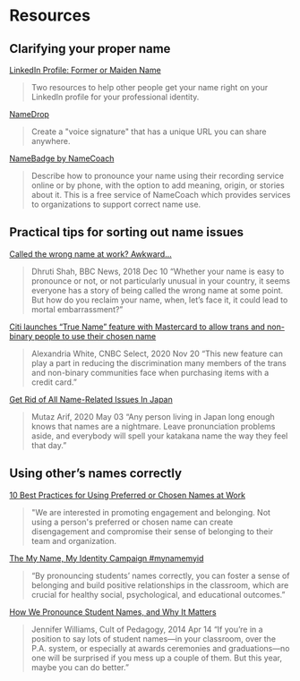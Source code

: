 # Resources

## Clarifying your proper name

[LinkedIn Profile: Former or Maiden Name](https://propername.makeitlegit.com/related-efforts/Former%20or%20Maiden%20Name%20on%20your%20profile)
> Two resources to help other people get your name right on your LinkedIn profile for your professional identity.

[NameDrop](https://namedrop.io/)
>Create a "voice signature" that has a unique URL you can share anywhere.

[NameBadge by NameCoach](https://www.name-coach.com/namebadge)
> Describe how to pronounce your name using their recording service online or by phone, with the option to add meaning, origin, or stories about it. This is a free service of NameCoach which provides services to organizations to support correct name use.


## Practical tips for sorting out name issues

[Called the wrong name at work? Awkward…](https://www.bbc.com/news/business-46362259)
> Dhruti Shah, BBC News, 2018 Dec 10
“Whether your name is easy to pronounce or not, or not particularly unusual in your country, it seems everyone has a story of being called the wrong name at some point. But how do you reclaim your name, when, let’s face it, it could lead to mortal embarrassment?”

[Citi launches “True Name” feature with Mastercard to allow trans and non-binary people to use their chosen name](https://www-cnbc-com.cdn.ampproject.org/c/s/www.cnbc.com/amp/select/citi-mastercard-launch-true-name-for-lgbtq-community/)
>Alexandria White, CNBC Select, 2020 Nov 20
“This new feature can play a part in reducing the discrimination many members of the trans and non-binary communities face when purchasing items with a credit card.”

[Get Rid of All Name-Related Issues In Japan](https://mutaz.blog/2020/05/get-rid-of-all-name-related-inconveniences-in-japan/)
> Mutaz Arif, 2020 May 03
“Any person living in Japan long enough knows that names are a nightmare. Leave pronunciation problems aside, and everybody will spell your katakana name the way they feel that day.”


## Using other’s names correctly

[10 Best Practices for Using Preferred or Chosen Names at Work](https://www.adp.com/spark/articles/2022/06/10-best-practices-for-using-preferred-or-chosen-names-at-work.aspx)
> "We are interested in promoting engagement and belonging. Not using a person's preferred or chosen name can create disengagement and compromise their sense of belonging to their team and organization.

[The My Name, My Identity Campaign #mynamemyid](https://www.mynamemyidentity.org/)
> “By pronouncing students’ names correctly, you can foster a sense of belonging and build positive relationships in the classroom, which are crucial for healthy social, psychological, and educational outcomes.”

[How We Pronounce Student Names, and Why It Matters](https://www.cultofpedagogy.com/gift-of-pronunciation/)
> Jennifer Williams, Cult of Pedagogy, 2014 Apr 14
“If you’re in a position to say lots of student names—in your classroom, over the P.A. system, or especially at awards ceremonies and graduations—no one will be surprised if you mess up a couple of them. But this year, maybe you can do better.”
